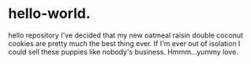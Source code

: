 # hello-world.
hello repository
I've decided that my new oatmeal raisin double coconut cookies are pretty much the best thing ever. If I'm ever out of isolation I could sell these puppies like nobody's business. Hmmm...yummy love.
